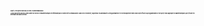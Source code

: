  <div style=" font-size:1px; ">
       <h1 Mon biographie >
       Salut!
       Je m'apelle <span>MAHASALOTRA Toandromananjara</span>
        <p>
            J'ai 22 ans et je  suis en 3 eme année de licence en 
            Mathématiques et Informatique à l'université d'Antananarivo.
            Mais en ce moment, j'apprends en autodidacte la Programmation  et le Developpement Web.
            Mon objectif avec la programmation c'est que je veux appliqué les Mathématiques que j'étudie en <br>devenant un data scientist.            
        </p>  
</div>
                    

<!--
**ToandroMananjara/ToandroMananjara** is a ✨ _special_ ✨ repository because its `README.md` (this file) appears on your GitHub profile.

Here are some ideas to get you started:

- 🔭 I’m currently working on ...
- 🌱 I’m currently learning ...
- 👯 I’m looking to collaborate on ...
- 🤔 I’m looking for help with ...
- 💬 Ask me about ...
- 📫 How to reach me: ...
- 😄 Pronouns: ...
- ⚡ Fun fact: ...
-->
